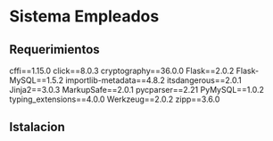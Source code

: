 # Sistema Empleados

## Requerimientos
cffi==1.15.0
click==8.0.3
cryptography==36.0.0
Flask==2.0.2
Flask-MySQL==1.5.2
importlib-metadata==4.8.2
itsdangerous==2.0.1
Jinja2==3.0.3
MarkupSafe==2.0.1
pycparser==2.21
PyMySQL==1.0.2
typing_extensions==4.0.0
Werkzeug==2.0.2
zipp==3.6.0

## Istalacion
